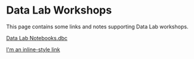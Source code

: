 # Data Lab Workshops

This page contains some links and notes supporting Data Lab workshops. 

[Data Lab Notebooks.dbc](`./DataLabNotebooks.dbc`)

[I'm an inline-style link](https://www.google.com)
